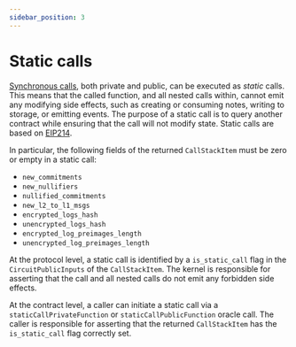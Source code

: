 ```yaml
---
sidebar_position: 3
---
```

# Static calls

[Synchronous calls](./sync-calls.md), both private and public, can be executed as _static_ calls. This means that the called function, and all nested calls within, cannot emit any modifying side effects, such as creating or consuming notes, writing to storage, or emitting events. The purpose of a static call is to query another contract while ensuring that the call will not modify state. Static calls are based on [EIP214](https://eips.ethereum.org/EIPS/eip-214).

In particular, the following fields of the returned `CallStackItem` must be zero or empty in a static call:
- `new_commitments`
- `new_nullifiers`
- `nullified_commitments`
- `new_l2_to_l1_msgs`
- `encrypted_logs_hash`
- `unencrypted_logs_hash`
- `encrypted_log_preimages_length`
- `unencrypted_log_preimages_length`

At the protocol level, a static call is identified by a `is_static_call` flag in the `CircuitPublicInputs` of the `CallStackItem`. The kernel is responsible for asserting that the call and all nested calls do not emit any forbidden side effects.

At the contract level, a caller can initiate a static call via a `staticCallPrivateFunction` or `staticCallPublicFunction` oracle call. The caller is responsible for asserting that the returned `CallStackItem` has the `is_static_call` flag correctly set.
